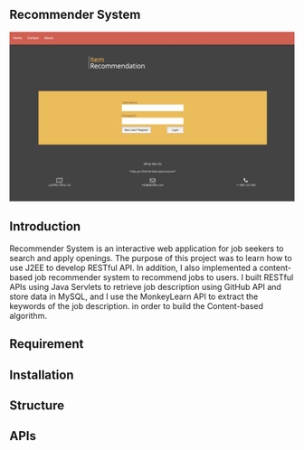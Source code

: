 ## Recommender System

<p>
  <img src="https://github.com/tingkaiwu/tingkaiwu/blob/master/recommender.gif">
</p>

## Introduction

Recommender System is an interactive web application for job seekers to search and apply openings. 
The purpose of this project was to learn how to use J2EE to develop RESTful API. 
In addition, I also implemented a content-based  job recommender system to recommend jobs to users. 
I built RESTful APIs using Java Servlets to retrieve job description using GitHub API and store data in MySQL, 
and I use the MonkeyLearn API to extract the keywords of the job description. in order to build the Content-based algorithm.

## Requirement


## Installation


## Structure


## APIs

<!--
名字
簡介/目的
功能
安裝配置
快速教程
API 文档
-->
